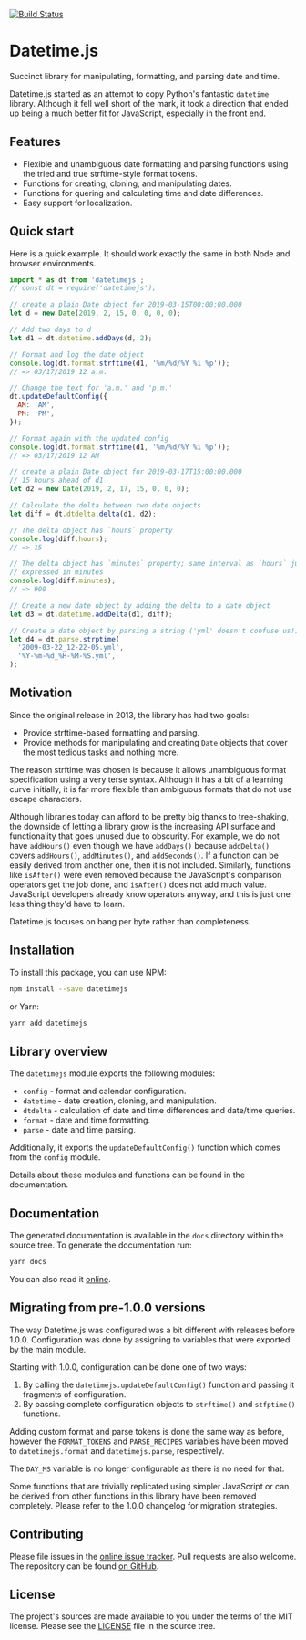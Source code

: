 [![Build Status](https://travis-ci.com/foxbunny/datetimejs.svg?branch=master)](https://travis-ci.com/foxbunny/datetimejs)

# Datetime.js

Succinct library for manipulating, formatting, and parsing date and time.

Datetime.js started as an attempt to copy Python's fantastic `datetime` library.
Although it fell well short of the mark, it took a direction that ended up
being a much better fit for JavaScript, especially in the front end.

## Features

- Flexible and unambiguous date formatting and parsing functions using the
  tried and true strftime-style format tokens.
- Functions for creating, cloning, and manipulating dates.
- Functions for quering and calculating time and date differences.
- Easy support for localization.

## Quick start

Here is a quick example. It should work exactly the same in both Node and
browser environments.

```javascript
import * as dt from 'datetimejs';
// const dt = require('datetimejs');

// create a plain Date object for 2019-03-15T00:00:00.000
let d = new Date(2019, 2, 15, 0, 0, 0, 0);

// Add two days to d
let d1 = dt.datetime.addDays(d, 2);

// Format and log the date object
console.log(dt.format.strftime(d1, '%m/%d/%Y %i %p'));
// => 03/17/2019 12 a.m.

// Change the text for 'a.m.' and 'p.m.'
dt.updateDefaultConfig({
  AM: 'AM',
  PM: 'PM',
});

// Format again with the updated config
console.log(dt.format.strftime(d1, '%m/%d/%Y %i %p'));
// => 03/17/2019 12 AM

// create a plain Date object for 2019-03-17T15:00:00.000
// 15 hours ahead of d1
let d2 = new Date(2019, 2, 17, 15, 0, 0, 0);

// Calculate the delta between two date objects
let diff = dt.dtdelta.delta(d1, d2);

// The delta object has `hours` property
console.log(diff.hours);
// => 15

// The delta object has `minutes` property; same interval as `hours` just
// expressed in minutes
console.log(diff.minutes);
// => 900

// Create a new date object by adding the delta to a date object
let d3 = dt.datetime.addDelta(d1, diff);

// Create a date object by parsing a string ('yml' doesn't confuse us!)
let d4 = dt.parse.strptime(
  '2009-03-22_12-22-05.yml',
  '%Y-%m-%d_%H-%M-%S.yml', 
);
```

## Motivation

Since the original release in 2013, the library has had two goals:

- Provide strftime-based formatting and parsing.
- Provide methods for manipulating and creating `Date` objects that cover the
  most tedious tasks and nothing more.

The reason strftime was chosen is because it allows unambiguous format
specification using a very terse syntax. Although it has a bit of a learning
curve initially, it is far more flexible than ambiguous formats that do not use
escape characters.

Although libraries today can afford to be pretty big thanks to tree-shaking,
the downside of letting a library grow is the increasing API surface and
functionality that goes unused due to obscurity.  For example, we do not have
`addHours()` even though we have `addDays()` because `addDelta()` covers
`addHours()`, `addMinutes()`, and `addSeconds()`.  If a function can be easily
derived from another one, then it is not included.  Similarly, functions like
`isAfter()` were even removed because the JavaScript's comparison operators get
the job done, and `isAfter()` does not add much value. JavaScript developers
already know operators anyway, and this is just one less thing they'd have to
learn.

Datetime.js focuses on bang per byte rather than completeness. 

## Installation

To install this package, you can use NPM:

```bash
npm install --save datetimejs
```

or Yarn:

```bash
yarn add datetimejs
```

## Library overview

The `datetimejs` module exports the following modules:

- `config` - format and calendar configuration.
- `datetime` - date creation, cloning, and manipulation.
- `dtdelta` - calculation of date and time differences and date/time queries.
- `format` - date and time formatting.
- `parse` - date and time parsing.

Additionally, it exports the `updateDefaultConfig()` function which comes from
the `config` module.

Details about these modules and functions can be found in the documentation.

## Documentation

The generated documentation is available in the `docs` directory within the
source tree. To generate the documentation run:

```bash
yarn docs
```

You can also read it [online](http://foxbunny.github.io/datetimejs/).

## Migrating from pre-1.0.0 versions

The way Datetime.js was configured was a bit different with releases before
1.0.0. Configuration was done by assigning to variables that were exported by
the main module.

Starting with 1.0.0, configuration can be done one of two ways:

1. By calling the `datetimejs.updateDefaultConfig()` function and passing it
   fragments of configuration.
2. By passing complete configuration objects to `strftime()` and `stfptime()`
   functions.

Adding custom format and parse tokens is done the same way as before, however
the `FORMAT_TOKENS` and `PARSE_RECIPES` variables have been moved to
`datetimejs.format` and `datetimejs.parse`, respectively.

The `DAY_MS` variable is no longer configurable as there is no need for that.

Some functions that are trivially replicated using simpler JavaScript or can be 
derived from other functions in this library have been removed completely.
Please refer to the 1.0.0 changelog for migration strategies.

## Contributing

Please file issues in the [online issue
tracker](https://github.com/foxbunny/datetimejs/issues). Pull requests are also
welcome. The repository can be found [on
GitHub](https://github.com/foxbunny/datetimejs/).

## License

The project's sources are made available to you under the terms of the MIT
license. Please see the [LICENSE](./LICENSE) file in the source tree.
